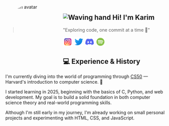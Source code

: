 <!-- ## Hi! I'm Karim 🖐️ -->

<img width="170" height="170" align="left" style="float: left; margin: 0 10px 0 0; border-radius: 50%;" alt="Karim avatar" src="[![cropped-circle-image.png](https://i.postimg.cc/28MSfzx5/cropped-circle-image.png)](https://postimg.cc/F7b4yX8t)">

## <img alt="Waving hand" width="26" height="26" src="https://raw.githubusercontent.com/igorkowalczyk/igorkowalczyk/master/src/images/wave.gif"> Hi! I'm Karim

> "Exploring code, one commit at a time 🧭"
<p align="left">
<code><a href="https://www.instagram.com/1ikarim/" target="_blank"><img src="https://github.com/igorkowalczyk/igorkowalczyk/blob/master/src/images/readme/svg/instagram.svg" alt="Instagram logo" width="30" height="30"/></a></code>
<code><a href="https://x.com/ikims_" target="_blank"><img src="https://github.com/igorkowalczyk/igorkowalczyk/blob/master/src/images/readme/svg/twitter.svg" alt="Twitter logo" width="30" height="30"/></a></code>
<code><a href="https://discord.com/users/1257076658876190756" target="_blank"><img src="https://github.com/igorkowalczyk/igorkowalczyk/blob/master/src/images/readme/svg/discord.svg" alt="Discord logo" width="30" height="30"/></a></code>
<code><a href="https://open.spotify.com/user/31pezr6orishqtertf6aolgbnola" target="_blank"><img src="https://github.com/igorkowalczyk/igorkowalczyk/blob/master/src/images/readme/svg/spotify.svg" alt="Spotify logo" width="30" height="30"/></a></code>
</p>

## 💻 Experience & History

I'm currently diving into the world of programming through [CS50](https://cs50.harvard.edu/) — Harvard's introduction to computer science. 🚀

I started learning in 2025, beginning with the basics of C, Python, and web development. My goal is to build a solid foundation in both computer science theory and real-world programming skills.

Although I'm still early in my journey, I'm already working on small personal projects and experimenting with HTML, CSS, and JavaScript.
